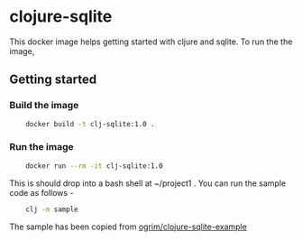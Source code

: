 # clojure-sqlite
This docker image helps getting started with cljure and sqlite. To run the the image, 

## Getting started

### Build the image
```bash
    docker build -t clj-sqlite:1.0 .
```

### Run the image
```bash
    docker run --rm -it clj-sqlite:1.0
```
This is should drop into a bash shell at ~/project1 . You can run the sample code as follows -

```bash
    clj -m sample
```
The sample has been copied from [ogrim/clojure-sqlite-example](https://github.com/ogrim/clojure-sqlite-example)